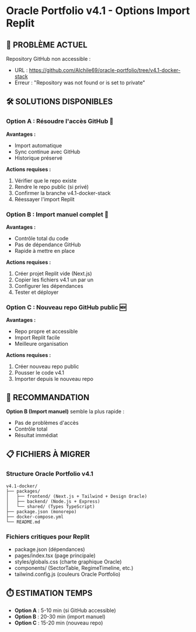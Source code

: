 # Oracle Portfolio v4.1 - Options Import Replit

## 🚨 PROBLÈME ACTUEL
Repository GitHub non accessible :
- URL : https://github.com/Alchile69/oracle-portfolio/tree/v4.1-docker-stack
- Erreur : "Repository was not found or is set to private"

## 🛠️ SOLUTIONS DISPONIBLES

### Option A : Résoudre l'accès GitHub 🔗
**Avantages :**
- Import automatique
- Sync continue avec GitHub
- Historique préservé

**Actions requises :**
1. Vérifier que le repo existe
2. Rendre le repo public (si privé)
3. Confirmer la branche v4.1-docker-stack
4. Réessayer l'import Replit

### Option B : Import manuel complet 📁
**Avantages :**
- Contrôle total du code
- Pas de dépendance GitHub
- Rapide à mettre en place

**Actions requises :**
1. Créer projet Replit vide (Next.js)
2. Copier les fichiers v4.1 un par un
3. Configurer les dépendances
4. Tester et déployer

### Option C : Nouveau repo GitHub public 🆕
**Avantages :**
- Repo propre et accessible
- Import Replit facile
- Meilleure organisation

**Actions requises :**
1. Créer nouveau repo public
2. Pousser le code v4.1
3. Importer depuis le nouveau repo

## 🎯 RECOMMANDATION

**Option B (Import manuel)** semble la plus rapide :
- Pas de problèmes d'accès
- Contrôle total
- Résultat immédiat

## 📋 FICHIERS À MIGRER

### Structure Oracle Portfolio v4.1
```
v4.1-docker/
├── packages/
│   ├── frontend/ (Next.js + Tailwind + Design Oracle)
│   ├── backend/ (Node.js + Express)
│   └── shared/ (Types TypeScript)
├── package.json (monorepo)
├── docker-compose.yml
└── README.md
```

### Fichiers critiques pour Replit
- package.json (dépendances)
- pages/index.tsx (page principale)
- styles/globals.css (charte graphique Oracle)
- components/ (SectorTable, RegimeTimeline, etc.)
- tailwind.config.js (couleurs Oracle Portfolio)

## ⏱️ ESTIMATION TEMPS
- **Option A** : 5-10 min (si GitHub accessible)
- **Option B** : 20-30 min (import manuel)
- **Option C** : 15-20 min (nouveau repo)

